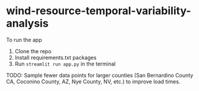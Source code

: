 # wind-resource-temporal-variability-analysis

To run the app 
1. Clone the repo
2. Install requirements.txt packages
3. Run `streamlit run app.py` in the terminal


TODO: Sample fewer data points for larger counties (San Bernardino County CA, Coconino County, AZ, Nye County, NV, etc.) to improve load times. 
